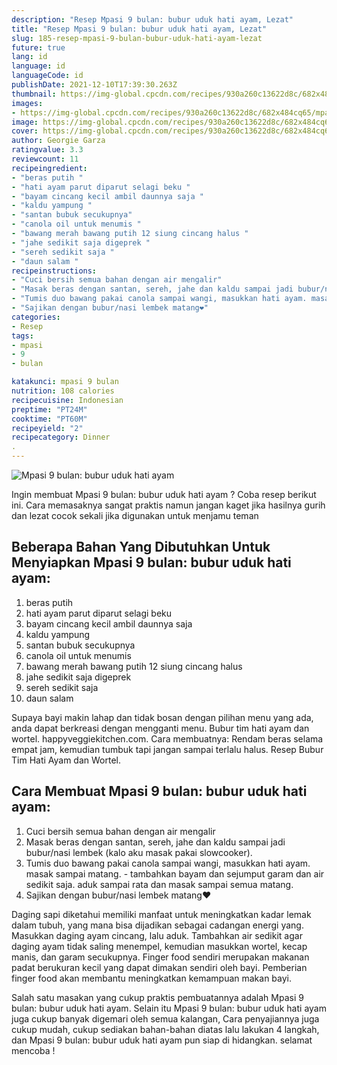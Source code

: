 ```yaml
---
description: "Resep Mpasi 9 bulan: bubur uduk hati ayam, Lezat"
title: "Resep Mpasi 9 bulan: bubur uduk hati ayam, Lezat"
slug: 185-resep-mpasi-9-bulan-bubur-uduk-hati-ayam-lezat
future: true
lang: id
language: id
languageCode: id
publishDate: 2021-12-10T17:39:30.263Z 
thumbnail: https://img-global.cpcdn.com/recipes/930a260c13622d8c/682x484cq65/mpasi-9-bulan-bubur-uduk-hati-ayam-foto-resep-utama.png
images:
- https://img-global.cpcdn.com/recipes/930a260c13622d8c/682x484cq65/mpasi-9-bulan-bubur-uduk-hati-ayam-foto-resep-utama.png
image: https://img-global.cpcdn.com/recipes/930a260c13622d8c/682x484cq65/mpasi-9-bulan-bubur-uduk-hati-ayam-foto-resep-utama.png
cover: https://img-global.cpcdn.com/recipes/930a260c13622d8c/682x484cq65/mpasi-9-bulan-bubur-uduk-hati-ayam-foto-resep-utama.png
author: Georgie Garza
ratingvalue: 3.3
reviewcount: 11
recipeingredient:
- "beras putih "
- "hati ayam parut diparut selagi beku "
- "bayam cincang kecil ambil daunnya saja "
- "kaldu yampung "
- "santan bubuk secukupnya"
- "canola oil untuk menumis "
- "bawang merah bawang putih 12 siung cincang halus "
- "jahe sedikit saja digeprek "
- "sereh sedikit saja "
- "daun salam "
recipeinstructions:
- "Cuci bersih semua bahan dengan air mengalir"
- "Masak beras dengan santan, sereh, jahe dan kaldu sampai jadi bubur/nasi lembek (kalo aku masak pakai slowcooker)."
- "Tumis duo bawang pakai canola sampai wangi, masukkan hati ayam. masak sampai matang.  tambahkan bayam dan sejumput garam dan air sedikit saja. aduk sampai rata dan masak sampai semua matang."
- "Sajikan dengan bubur/nasi lembek matang❤️"
categories:
- Resep
tags:
- mpasi
- 9
- bulan

katakunci: mpasi 9 bulan 
nutrition: 108 calories
recipecuisine: Indonesian
preptime: "PT24M"
cooktime: "PT60M"
recipeyield: "2"
recipecategory: Dinner
. 
---
```



![Mpasi 9 bulan: bubur uduk hati ayam](https://img-global.cpcdn.com/recipes/930a260c13622d8c/682x484cq65/mpasi-9-bulan-bubur-uduk-hati-ayam-foto-resep-utama.png)

Ingin membuat Mpasi 9 bulan: bubur uduk hati ayam ? Coba resep berikut ini. Cara memasaknya sangat praktis namun jangan kaget jika hasilnya gurih dan lezat cocok sekali jika digunakan untuk menjamu teman

<!--inarticleads1-->

## Beberapa Bahan Yang Dibutuhkan Untuk Menyiapkan Mpasi 9 bulan: bubur uduk hati ayam:

1. beras putih 
1. hati ayam parut diparut selagi beku 
1. bayam cincang kecil ambil daunnya saja 
1. kaldu yampung 
1. santan bubuk secukupnya
1. canola oil untuk menumis 
1. bawang merah bawang putih 12 siung cincang halus 
1. jahe sedikit saja digeprek 
1. sereh sedikit saja 
1. daun salam 

Supaya bayi makin lahap dan tidak bosan dengan pilihan menu yang ada, anda dapat berkreasi dengan mengganti menu. Bubur tim hati ayam dan wortel. happyveggiekitchen.com. Cara membuatnya: Rendam beras selama empat jam, kemudian tumbuk tapi jangan sampai terlalu halus. Resep Bubur Tim Hati Ayam dan Wortel. 

<!--inarticleads2-->

## Cara Membuat Mpasi 9 bulan: bubur uduk hati ayam:

1. Cuci bersih semua bahan dengan air mengalir
1. Masak beras dengan santan, sereh, jahe dan kaldu sampai jadi bubur/nasi lembek (kalo aku masak pakai slowcooker).
1. Tumis duo bawang pakai canola sampai wangi, masukkan hati ayam. masak sampai matang.  - tambahkan bayam dan sejumput garam dan air sedikit saja. aduk sampai rata dan masak sampai semua matang.
1. Sajikan dengan bubur/nasi lembek matang❤️


Daging sapi diketahui memiliki manfaat untuk meningkatkan kadar lemak dalam tubuh, yang mana bisa dijadikan sebagai cadangan energi yang. Masukkan daging ayam cincang, lalu aduk. Tambahkan air sedikit agar daging ayam tidak saling menempel, kemudian masukkan wortel, kecap manis, dan garam secukupnya. Finger food sendiri merupakan makanan padat berukuran kecil yang dapat dimakan sendiri oleh bayi. Pemberian finger food akan membantu meningkatkan kemampuan makan bayi. 

Salah satu masakan yang cukup praktis pembuatannya adalah  Mpasi 9 bulan: bubur uduk hati ayam. Selain itu  Mpasi 9 bulan: bubur uduk hati ayam  juga cukup banyak digemari oleh semua kalangan, Cara penyajiannya juga cukup mudah, cukup sediakan bahan-bahan diatas lalu lakukan 4 langkah, dan  Mpasi 9 bulan: bubur uduk hati ayam  pun siap di hidangkan. selamat mencoba !
